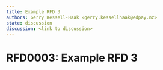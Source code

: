 ```yaml
---
title: Example RFD 3
authors: Gerry Kessell-Haak <gerry.kessellhaak@edpay.nz>
state: discussion
discussion: <link to discussion>
---
```


# RFD0003: Example RFD 3

